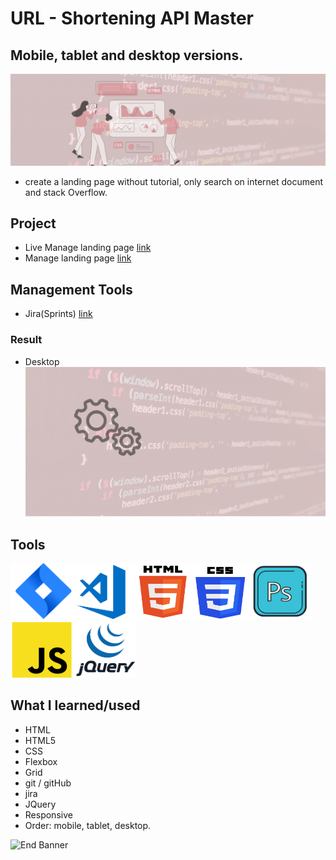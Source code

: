 # URL - Shortening  API Master
## Mobile, tablet and desktop versions.

![Begin Banner](Documentation/top-1200x350.gif)

* create a landing page without tutorial, only search on internet document and stack Overflow.

## Project
* Live Manage landing page [link]()
* Manage landing page [link]()

## Management Tools
* Jira(Sprints) [link]()
### Result
* Desktop
![Middle Banner](Documentation/Under_Development.gif)


## Tools
<img src= Documentation/jira.png  height="90" width="100" ><img src= Documentation/vscode.png  height="90" width="100"><img src= Documentation/html.png  height="90" width="90"><img src= Documentation/css.png  height="90" width="90"><img src= Documentation/photoshop.png  height="90" width="100"><img src= Documentation/js.png  height="90" width="100"><img src= Documentation/jquery.png  height="90" width="100">

## What I learned/used
* HTML
* HTML5
* CSS
* Flexbox
* Grid 
* git / gitHub
* jira
* JQuery
* Responsive
* Order: mobile, tablet, desktop.



![End Banner](Documentation/botton-1200x350.gif)